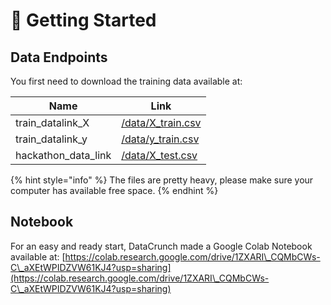 # 🐥 Getting Started

## Data Endpoints

You first need to download the training data available at:

| Name                  | Link                                                                      |
| --------------------- | ------------------------------------------------------------------------- |
| train\_datalink\_X    | [/data/X\_train.csv](https://tournament.datacrunch.com/data/X\_train.csv) |
| train\_datalink\_y    | [/data/y\_train.csv](https://tournament.datacrunch.com/data/y\_train.csv) |
| hackathon\_data\_link | [/data/X\_test.csv](https://tournament.datacrunch.com/data/X\_test.csv)   |

{% hint style="info" %}
&#x20;The files are pretty heavy, please make sure your computer has available free space.
{% endhint %}

## Notebook

For an easy and ready start, DataCrunch made a Google Colab Notebook available at: [https://colab.research.google.com/drive/1ZXARI\_CQMbCWs-C\_aXEtWPIDZVW61KJ4?usp=sharing](https://colab.research.google.com/drive/1ZXARI\_CQMbCWs-C\_aXEtWPIDZVW61KJ4?usp=sharing)
